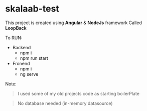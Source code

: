 # skalaab-test
 
This project is created using **Angular** & **NodeJs** framework Called **LoopBack**

To RUN:
* Backend
  * npm i
  * npm run start
* Fronend
  * npm i
  * ng serve
  
Note:
> I used some of my old projects code as starting boilerPlate

> No database needed (in-memory datasource)
